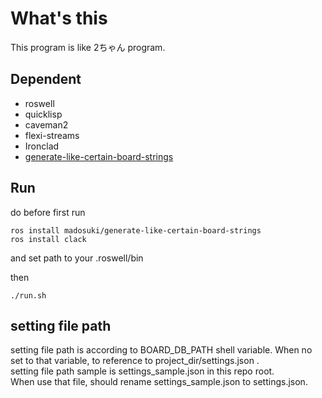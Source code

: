 # What's this
This program is like 2ちゃん program.


## Dependent
- roswell
- quicklisp
- caveman2
- flexi-streams
- Ironclad
- [generate-like-certain-board-strings](https://github.com/madosuki/generate-like-certain-board-strings)

## Run
do before first run
```
ros install madosuki/generate-like-certain-board-strings
ros install clack
```

and set path to your .roswell/bin

then
```
./run.sh
```

## setting file path
setting file path is according to BOARD_DB_PATH shell variable. When no set to that variable, to reference to project_dir/settings.json .  
setting file path sample is settings_sample.json in this repo root.  
When use that file, should rename settings_sample.json to settings.json.  

